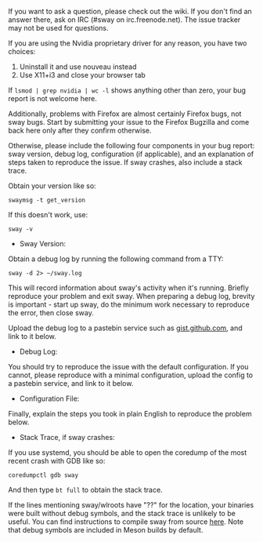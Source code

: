 If you want to ask a question, please check out the wiki. If you don't find an answer there, ask on IRC (#sway on irc.freenode.net). The issue tracker may not be used for questions.

If you are using the Nvidia proprietary driver for any reason, you have two choices:

1. Uninstall it and use nouveau instead
2. Use X11+i3 and close your browser tab

If `lsmod | grep nvidia | wc -l` shows anything other than zero, your bug report is not welcome here.

Additionally, problems with Firefox are almost certainly Firefox bugs, not sway bugs. Start by submitting your issue to the Firefox Bugzilla and come back here only after they confirm otherwise.

Otherwise, please include the following four components in your bug report: sway version, debug log, configuration (if applicable), and an explanation of steps taken to reproduce the issue. If sway crashes, also include a stack trace.

Obtain your version like so:

    swaymsg -t get_version

If this doesn't work, use:

    sway -v

* Sway Version:

Obtain a debug log by running the following command from a TTY:

    sway -d 2> ~/sway.log

This will record information about sway's activity when it's running. Briefly reproduce your problem and exit sway.  When preparing a debug log, brevity is important - start up sway, do the minimum work necessary to reproduce the error, then close sway.

Upload the debug log to a pastebin service such as [gist.github.com](https://gist.github.com), and link to it below.

* Debug Log:

You should try to reproduce the issue with the default configuration. If you cannot, please reproduce with a minimal configuration, upload the config to a pastebin service, and link to it below.

* Configuration File:

Finally, explain the steps you took in plain English to reproduce the problem below.

* Stack Trace, if sway crashes:

If you use systemd, you should be able to open the coredump of the most recent crash with GDB like so:

    coredumpctl gdb sway

And then type `bt full` to obtain the stack trace.

If the lines mentioning sway/wlroots have "??" for the location, your binaries were built without debug symbols, and the stack trace is unlikely to be useful. You can find instructions to compile sway from source [here](https://github.com/swaywm/sway/wiki/Development-Setup#compiling-as-a-subproject). Note that debug symbols are included in Meson builds by default.
